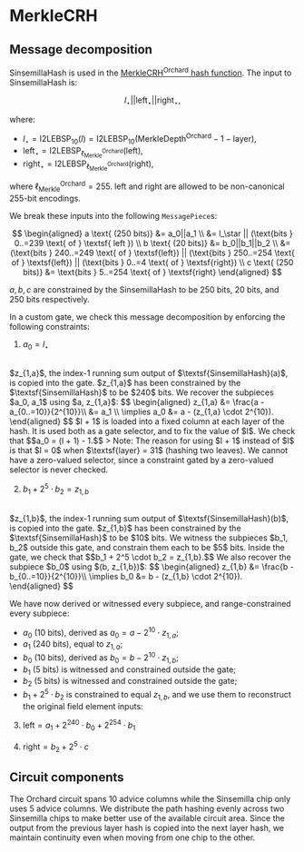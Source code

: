 # MerkleCRH

## Message decomposition
$\mathsf{SinsemillaHash}$ is used in the [$\mathsf{MerkleCRH^{Orchard}}$ hash function](https://zips.z.cash/protocol/protocol.pdf#orchardmerklecrh). The input to $\mathsf{SinsemillaHash}$ is:

$$l_{\star} || \textsf{left}_{\star} || \textsf{right}_{\star}, $$

where:
- $l_{\star} = \textsf{I2LEBSP}_{10}(l) = \textsf{I2LEBSP}_{10}(\textsf{MerkleDepth}^\textsf{Orchard} - 1 - \textsf{layer})$,
- $\textsf{left}_{\star} = \textsf{I2LEBSP}_{\ell_{\textsf{Merkle}}^{\textsf{Orchard}}}(\textsf{left})$,
- $\textsf{right}_{\star} = \textsf{I2LEBSP}_{\ell_{\textsf{Merkle}}^{\textsf{Orchard}}}(\textsf{right})$,

where $\ell_{\textsf{Merkle}}^{\textsf{Orchard}} = 255.$ $\textsf{left}$ and $\textsf{right}$ are allowed to be non-canonical $255$-bit encodings.

We break these inputs into the following `MessagePiece`s:

$$
\begin{aligned}
a \text{ (250 bits)} &= a_0||a_1 \\
                     &= l_\star || (\text{bits } 0..=239 \text{ of } \textsf{ left }) \\
b \text{ (20 bits)}  &= b_0||b_1||b_2 \\
                     &= (\text{bits } 240..=249 \text{ of } \textsf{left}) || (\text{bits } 250..=254 \text{ of } \textsf{left}) || (\text{bits } 0..=4 \text{ of } \textsf{right}) \\
c \text{ (250 bits)} &= \text{bits } 5..=254 \text{ of } \textsf{right}
\end{aligned}
$$

$a,b,c$ are constrained by the $\textsf{SinsemillaHash}$ to be $250$ bits, $20$ bits, and $250$ bits respectively.

In a custom gate, we check this message decomposition by enforcing the following constraints:

1. $a_0 = l_{\star}$
<br>
$z_{1,a}$, the index-1 running sum output of $\textsf{SinsemillaHash}(a)$, is copied into the gate. $z_{1,a}$ has been constrained by the $\textsf{SinsemillaHash}$ to be $240$ bits. We recover the subpieces $a_0, a_1$ using $a, z_{1,a}$:
$$
\begin{aligned}
z_{1,a} &= \frac{a - a_{0..=10}}{2^{10}}\\
        &= a_1 \\
        \implies a_0 &= a - (z_{1,a} \cdot 2^{10}).
\end{aligned}
$$
$l + 1$ is loaded into a fixed column at each layer of the hash. It is used both as a gate selector, and to fix the value of $l$. We check that $$a_0 = (l + 1) - 1.$$
> Note: The reason for using $l + 1$ instead of $l$ is that $l = 0$ when $\textsf{layer} = 31$ (hashing two leaves). We cannot have a zero-valued selector, since a constraint gated by a zero-valued selector is never checked.

2. $b_1 + 2^5 \cdot b_2 = z_{1,b}$
<br>
$z_{1,b}$, the index-1 running sum output of $\textsf{SinsemillaHash}(b)$, is copied into the gate. $z_{1,b}$ has been constrained by the $\textsf{SinsemillaHash}$ to be $10$ bits. We witness the subpieces $b_1, b_2$ outside this gate, and constrain them each to be $5$ bits. Inside the gate, we check that $$b_1 + 2^5 \cdot b_2 = z_{1,b}.$$
We also recover the subpiece $b_0$ using $(b, z_{1,b})$:
$$
\begin{aligned}
z_{1,b} &= \frac{b - b_{0..=10}}{2^{10}}\\
        \implies b_0 &= b - (z_{1,b} \cdot 2^{10}).
\end{aligned}
$$

We have now derived or witnessed every subpiece, and range-constrained every subpiece:
- $a_0$ ($10$ bits), derived as $a_0 = a - 2^{10} \cdot z_{1,a}$;
- $a_1$ ($240$ bits), equal to $z_{1,a}$;
- $b_0$ ($10$ bits), derived as $b_0 = b - 2^{10} \cdot z_{1,b}$;
- $b_1$ ($5$ bits) is witnessed and constrained outside the gate;
- $b_2$ ($5$ bits) is witnessed and constrained outside the gate;
- $b_1 + 2^5 \cdot b_2$ is constrained to equal $z_{1, b}$,
and we use them to reconstruct the original field element inputs:

3. $\mathsf{left} = a_1 + 2^{240} \cdot b_0 + 2^{254} \cdot b_1$

4. $\mathsf{right} = b_2 + 2^5 \cdot c$

## Circuit components
The Orchard circuit spans $10$ advice columns while the $\textsf{Sinsemilla}$ chip only uses $5$ advice columns. We distribute the path hashing evenly across two $\textsf{Sinsemilla}$ chips to make better use of the available circuit area. Since the output from the previous layer hash is copied into the next layer hash, we maintain continuity even when moving from one chip to the other.